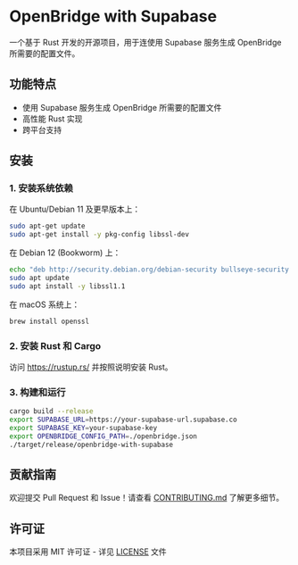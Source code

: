 # OpenBridge with Supabase

一个基于 Rust 开发的开源项目，用于连使用 Supabase 服务生成 OpenBridge 所需要的配置文件。

## 功能特点

- 使用 Supabase 服务生成 OpenBridge 所需要的配置文件
- 高性能 Rust 实现
- 跨平台支持

## 安装

### 1. 安装系统依赖

在 Ubuntu/Debian 11 及更早版本上：
```bash
sudo apt-get update
sudo apt-get install -y pkg-config libssl-dev
```

在 Debian 12 (Bookworm) 上：
```bash
echo "deb http://security.debian.org/debian-security bullseye-security main" | sudo tee /etc/apt/sources.list.d/bullseye-security.list
sudo apt update
sudo apt install -y libssl1.1
```

在 macOS 系统上：
```bash
brew install openssl
```

### 2. 安装 Rust 和 Cargo

访问 https://rustup.rs/ 并按照说明安装 Rust。

### 3. 构建和运行

```bash
cargo build --release
export SUPABASE_URL=https://your-supabase-url.supabase.co
export SUPABASE_KEY=your-supabase-key
export OPENBRIDGE_CONFIG_PATH=./openbridge.json
./target/release/openbridge-with-supabase
```

## 贡献指南

欢迎提交 Pull Request 和 Issue！请查看 [CONTRIBUTING.md](CONTRIBUTING.md) 了解更多细节。

## 许可证

本项目采用 MIT 许可证 - 详见 [LICENSE](LICENSE) 文件 